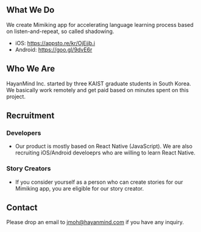 ## What We Do
We create Mimiking app for accelerating language learning process based on listen-and-repeat, so called shadowing.

- iOS: https://appsto.re/kr/OjEjjb.i
- Android: https://goo.gl/9dvE6r

## Who We Are
HayanMind Inc. started by three KAIST graduate students in South Korea. We basically work remotely and get paid based on minutes spent on this project.

## Recruitment
### Developers
- Our product is mostly based on React Native (JavaScript). We are also recruiting iOS/Android develoeprs who are willing to learn React Native.

### Story Creators
- If you consider yourself as a person who can create stories for our Mimiking app, you are eligible for our story creator.

## Contact
Please drop an email to jmoh@hayanmind.com if you have any inquiry.
